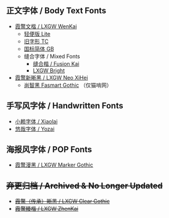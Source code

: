 ## 正文字体 / Body Text Fonts
- [霞鹜文楷 / LXGW WenKai](https://github.com/lxgw/LxgwWenKai)
  - [轻便版 Lite](https://github.com/lxgw/LxgwWenKai-Lite)
  - [旧字形 TC](https://github.com/lxgw/LxgwWenkaiTC) 
  - [国标简体 GB](https://github.com/lxgw/LxgwWenkaiGB)
  - 缝合字体 / Mixed Fonts
    - [缝合楷 / Fusion Kai](https://github.com/lxgw/FusionKai)
    - [LXGW Bright](https://github.com/lxgw/LxgwBright)
- [霞鹜新晰黑 / LXGW Neo XiHei](https://github.com/lxgw/LxgwNeoXiHei)
  - [尚智黑 Fasmart Gothic](https://www.maoken.com/freefonts/10610.html) （仅猫啃网）

## 手写风字体 / Handwritten Fonts
- [小赖字体 / Xiaolai](https://github.com/lxgw/kose-font)
- [悠哉字体 / Yozai](https://github.com/lxgw/yozai-font)

## 海报风字体 / POP Fonts
- [霞鹜漫黑 / LXGW Marker Gothic](https://github.com/lxgw/lxgwmarkergothic)

## ~~弃更归档 / Archived & No Longer Updated~~
- ~~[霞鹜（传承）晰黑 / LXGW Clear Gothic](https://github.com/lxgw/LxgwClearGothic)~~
- ~~[霞鹜臻楷 / LXGW ZhenKai](https://github.com/lxgw/LxgwZhenKai)~~
